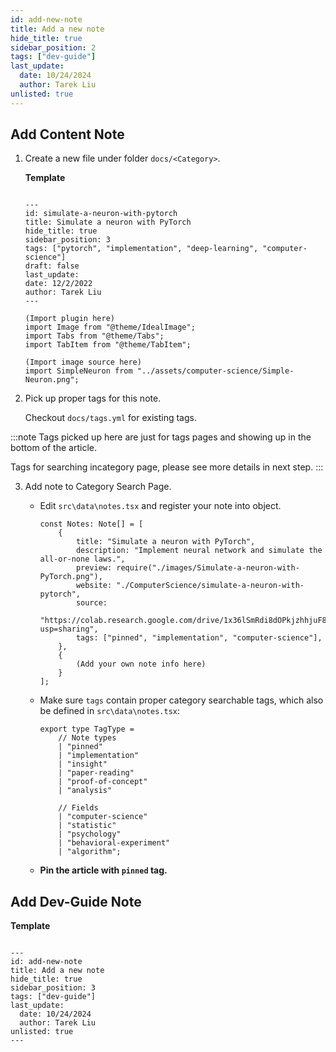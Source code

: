 ```yaml
---
id: add-new-note
title: Add a new note
hide_title: true
sidebar_position: 2
tags: ["dev-guide"]
last_update:
  date: 10/24/2024
  author: Tarek Liu
unlisted: true
---
```


## Add Content Note

1. Create a new file under folder `docs/<Category>`.

   **Template**

   ```

   ---
   id: simulate-a-neuron-with-pytorch
   title: Simulate a neuron with PyTorch
   hide_title: true
   sidebar_position: 3
   tags: ["pytorch", "implementation", "deep-learning", "computer-science"]
   draft: false
   last_update:
   date: 12/2/2022
   author: Tarek Liu
   ---

   (Import plugin here)
   import Image from "@theme/IdealImage";
   import Tabs from "@theme/Tabs";
   import TabItem from "@theme/TabItem";

   (Import image source here)
   import SimpleNeuron from "../assets/computer-science/Simple-Neuron.png";

   ```

2. Pick up proper tags for this note.

   Checkout `docs/tags.yml` for existing tags.

:::note
Tags picked up here are just for tags pages and showing up in the bottom of the article.

Tags for searching incategory page, please see more details in next step.
:::

3. Add note to Category Search Page.

   - Edit `src\data\notes.tsx` and register your note into object.

     ```
     const Notes: Note[] = [
         {
             title: "Simulate a neuron with PyTorch",
             description: "Implement neural network and simulate the all-or-none laws.",
             preview: require("./images/Simulate-a-neuron-with-PyTorch.png"),
             website: "./ComputerScience/simulate-a-neuron-with-pytorch",
             source:
             "https://colab.research.google.com/drive/1x36lSmRdi8dOPkjzhhjuF8AZbnQWOnzl?usp=sharing",
             tags: ["pinned", "implementation", "computer-science"],
         },
         {
             (Add your own note info here)
         }
     ];
     ```

   - Make sure `tags` contain proper category searchable tags, which also be defined in `src\data\notes.tsx`:

     ```
     export type TagType =
         // Note types
         | "pinned"
         | "implementation"
         | "insight"
         | "paper-reading"
         | "proof-of-concept"
         | "analysis"

         // Fields
         | "computer-science"
         | "statistic"
         | "psychology"
         | "behavioral-experiment"
         | "algorithm";
     ```

   - **Pin the article with `pinned` tag.**

## Add Dev-Guide Note

**Template**

```

---
id: add-new-note
title: Add a new note
hide_title: true
sidebar_position: 3
tags: ["dev-guide"]
last_update:
  date: 10/24/2024
  author: Tarek Liu
unlisted: true
---

```
